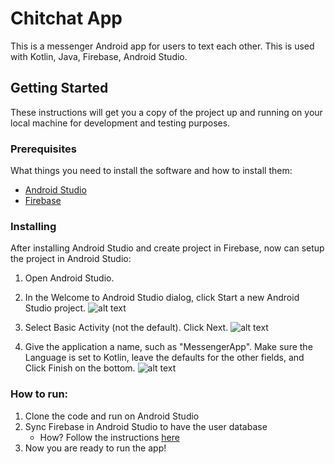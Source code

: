 # Chitchat App
 
This is a messenger Android app for users to text each other. This is used with Kotlin, Java, Firebase, Android Studio. 

## Getting Started
These instructions will get you a copy of the project up and running on your local machine for development and testing purposes.

### Prerequisites
What things you need to install the software and how to install them:
- [Android Studio](https://developer.android.com/studio)
- [Firebase](https://firebase.google.com/)

### Installing
After installing Android Studio and create project in Firebase, now can setup the project in Android Studio:

1. Open Android Studio.

2. In the Welcome to Android Studio dialog, click Start a new Android Studio project.
![alt text](https://github.com/erinabila/MessengerApp/blob/master/img_readme/two_install.PNG)
 
3. Select Basic Activity (not the default). Click Next.
![alt text](https://github.com/erinabila/MessengerApp/blob/master/img_readme/three_install.PNG)

4. Give the application a name, such as "MessengerApp". Make sure the Language is set to Kotlin, leave the defaults for the other fields, and Click Finish on the bottom. 
![alt text](https://github.com/erinabila/MessengerApp/blob/master/img_readme/four_install.PNG)


### How to run:
1. Clone the code and run on Android Studio
2. Sync Firebase in Android Studio to have the user database
   - How? Follow the instructions [here](https://firebase.google.com/docs/android/setup)
3. Now you are ready to run the app! 


